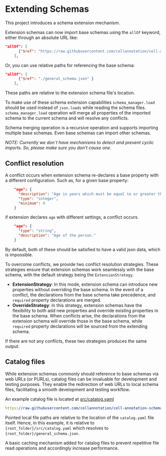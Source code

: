 # Extending Schemas

This project introduces a schema extension mechanism. 

Extension schemas can now import base schemas using the `allOf` keyword, either through an absolute URL like:

```json
"allOf": [
      {"$ref": "https://raw.githubusercontent.com/cellannotation/cell-annotation-schema/main/general_schema.json" }
    ],
```
Or, you can use relative paths for referencing the base schema:
```json
"allOf": [
      {"$ref": "./general_schema.json" }
    ],
```
These paths are relative to the extension schema file's location.

To make use of these schema extension capabilities `schema_manager.load` should be used instead of `json.loads` while reading the schema files. `schema_manager.load` operation will merge all properties of the imported schema to the current schema and will resolve any conflicts.

Schema merging operation is a recursive operation and supports importing multiple base schemas. Even base schemas can import other schemas.

_NOTE: Currently we don`t have mechanisms to detect and prevent cyclic imports. So, please make sure you don't cause one._

## Conflict resolution

A conflict occurs when extension schema re-declares a base property with a different configuration. Such as, for a given base property:

```json
    "age": {
      "description": "Age in years which must be equal to or greater than zero.",
      "type": "integer",
      "minimum": 0
    }
```
if extension declares `age` with different settings, a conflict occurs.
```json
    "age": {
      "type": "string",
      "description": "Age of the person."
    }
```
By default, both of these should be satisfied to have a valid json data, which is impossible.

To overcome conflicts, we provide two conflict resolution strategies. These strategies ensure that extension schemas work seamlessly with the base schema, with the default strategy being the `ExtensionStrategy`.

- **ExtensionStrategy**: In this mode, extension schema can introduce new properties without overriding the base schema. In the event of a conflict, the declarations from the base schema take precedence, and `required` property declarations are merged.
- **OverrideStrategy**: In this strategy, extension schemas have the flexibility to both add new properties and override existing properties in the base schema. When conflicts arise, the declarations from the extension schema will override those in the base schema, while `required` property declarations will be sourced from the extending schema.

If there are not any conflicts, these two strategies produces the same output.

## Catalog files

While extension schemas commonly should reference to base schemas via web URLs (or PURLs), catalog files can be invaluable for development and testing purposes. They enable the redirection of web URLs to local schema files, facilitating a smooth development and testing workflow.

An example catalog file is located at [src/catalog.yaml](src/catalog.yaml)

```yaml
https://raw.githubusercontent.com/cellannotation/cell-annotation-schema/main/general_schema.json: ../general_schema.json
```

Pointed local file paths are relative to the location of the `catalog.yaml` file itself. Hence, in this example, it is relative to `{root_folder}/src/catalog.yaml` which resolves to `{root_folder}/general_schema.json`.

A basic caching mechanism added for catalog files to prevent repetitive file read operations and accordingly increase performance.
